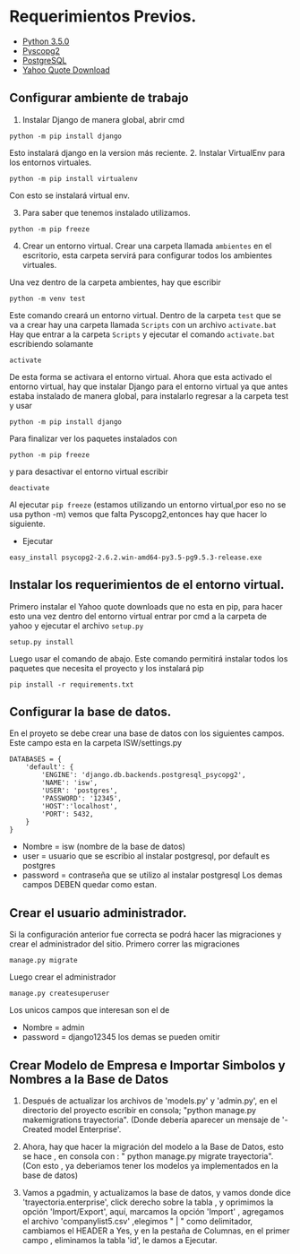 ﻿# Requerimientos Previos.
* [Python 3.5.0](https://www.python.org/downloads/)
* [Pyscopg2](http://www.stickpeople.com/projects/python/win-psycopg/)
* [PostgreSQL](https://www.postgresql.org/download/)
* [Yahoo Quote Download](https://github.com/c0redumb/yahoo_quote_download)

## Configurar ambiente de trabajo
1. Instalar Django de manera global, abrir cmd
```=bash
python -m pip install django
```
Esto instalará django en la version más reciente.
2. Instalar VirtualEnv para los entornos virtuales.
```=bash
python -m pip install virtualenv
```
Con esto se instalará virtual env.

3. Para saber que tenemos instalado utilizamos.
```=bash
python -m pip freeze
```

4. Crear un entorno virtual.
Crear una carpeta llamada `ambientes` en el escritorio, esta carpeta servirá para configurar todos los ambientes virtuales.

Una vez dentro de la carpeta ambientes, hay que escribir
```=bash
python -m venv test
```
Este comando creará un entorno virtual.
Dentro de la carpeta `test` que se va a crear hay una carpeta llamada `Scripts` con un archivo `activate.bat`
Hay que entrar a la carpeta `Scripts` y ejecutar el comando `activate.bat` escribiendo solamante
```=bash
activate
```
De esta forma se activara el entorno virtual.
Ahora que esta activado el entorno virtual, hay que instalar Django para el entorno virtual ya que antes estaba instalado de manera global, para instalarlo regresar a la carpeta test y usar
```=bash
python -m pip install django
```
Para finalizar ver los paquetes instalados con
```=bash
python -m pip freeze
```
y para desactivar el entorno virtual escribir
```=bash
deactivate
```

Al ejecutar `pip freeze` (estamos utilizando un entorno virtual,por eso no se usa python -m) vemos que falta Pyscopg2,entonces hay que hacer lo siguiente.
* Ejecutar
```=bash
easy_install psycopg2-2.6.2.win-amd64-py3.5-pg9.5.3-release.exe
```

## Instalar los requerimientos de el entorno virtual.
Primero instalar el Yahoo quote downloads que no esta en pip, para hacer esto una vez dentro del entorno virtual entrar por cmd a la carpeta de yahoo y ejecutar el archivo `setup.py`
```
setup.py install
```
Luego usar el comando de abajo.
Este comando permitirá instalar todos los paquetes que necesita el proyecto y los instalará pip
```
pip install -r requirements.txt
```

## Configurar la base de datos.
En el proyeto se debe crear una base de datos con los siguientes campos.
Este campo esta en la carpeta ISW/settings.py
```
DATABASES = {
    'default': {
        'ENGINE': 'django.db.backends.postgresql_psycopg2',
        'NAME': 'isw',
        'USER': 'postgres',
        'PASSWORD': '12345',
        'HOST':'localhost',
        'PORT': 5432,
    }
}
```
* Nombre = isw (nombre de la base de datos)
* user = usuario que se escribio al instalar postgresql, por default es postgres
* password = contraseña que se utilizo al instalar postgresql
Los demas campos DEBEN quedar como estan.

## Crear el usuario administrador.
Si la configuración anterior fue correcta se podrá hacer las migraciones y crear el administrador del sitio.
Primero correr las migraciones
```
manage.py migrate
```
Luego crear el administrador
```
manage.py createsuperuser
```
Los unicos campos que interesan son el de
* Nombre = admin
* password = django12345
los demas se pueden omitir


## Crear Modelo de Empresa e Importar Simbolos y Nombres a la Base de Datos

1) Después  de actualizar los archivos de 'models.py' y 'admin.py', en el directorio del proyecto escribir en consola;
"python manage.py makemigrations trayectoria". (Donde debería aparecer un mensaje de '-Created model Enterprise'.

2) Ahora, hay que hacer la migración del modelo a la Base de Datos, esto se hace , en consola con : 
" python manage.py  migrate trayectoria". (Con esto , ya deberiamos tener los modelos ya implementados en la base de datos)

3) Vamos a pgadmin, y actualizamos la base de datos, y vamos donde dice 'trayectoria.enterprise', click derecho
sobre la tabla , y oprimimos la opción 'Import/Export', aquí, marcamos la opción 'Import' , agregamos el archivo
'companylist5.csv' ,elegimos " | " como delimitador,  cambiamos el HEADER a Yes, y en la pestaña de Columnas, en el primer campo , eliminamos la tabla
'id', le damos a Ejecutar.